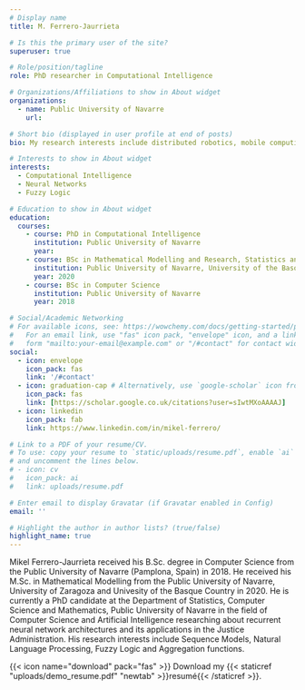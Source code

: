 ```yaml
---
# Display name
title: M. Ferrero-Jaurrieta

# Is this the primary user of the site?
superuser: true

# Role/position/tagline
role: PhD researcher in Computational Intelligence

# Organizations/Affiliations to show in About widget
organizations:
  - name: Public University of Navarre
    url: 

# Short bio (displayed in user profile at end of posts)
bio: My research interests include distributed robotics, mobile computing and programmable matter.

# Interests to show in About widget
interests:
  - Computational Intelligence
  - Neural Networks
  - Fuzzy Logic

# Education to show in About widget
education:
  courses:
    - course: PhD in Computational Intelligence
      institution: Public University of Navarre
      year: 
    - course: BSc in Mathematical Modelling and Research, Statistics and Computer Science
      institution: Public University of Navarre, University of the Basque Country and University of Zaragoza
      year: 2020
    - course: BSc in Computer Science
      institution: Public University of Navarre
      year: 2018

# Social/Academic Networking
# For available icons, see: https://wowchemy.com/docs/getting-started/page-builder/#icons
#   For an email link, use "fas" icon pack, "envelope" icon, and a link in the
#   form "mailto:your-email@example.com" or "/#contact" for contact widget.
social:
  - icon: envelope
    icon_pack: fas
    link: '/#contact'
  - icon: graduation-cap # Alternatively, use `google-scholar` icon from `ai` icon pack
    icon_pack: fas
    link: [https://scholar.google.co.uk/citations?user=sIwtMXoAAAAJ]
  - icon: linkedin
    icon_pack: fab
    link: https://www.linkedin.com/in/mikel-ferrero/

# Link to a PDF of your resume/CV.
# To use: copy your resume to `static/uploads/resume.pdf`, enable `ai` icons in `params.toml`,
# and uncomment the lines below.
# - icon: cv
#   icon_pack: ai
#   link: uploads/resume.pdf

# Enter email to display Gravatar (if Gravatar enabled in Config)
email: ''

# Highlight the author in author lists? (true/false)
highlight_name: true
---
```


Mikel Ferrero-Jaurrieta received his B.Sc. degree in Computer Science from the Public University of Navarre (Pamplona, Spain) in 2018. He received his M.Sc. in Mathematical Modelling from the Public University of Navarre, University of Zaragoza and Univesity of the Basque Country in 2020. He is currently a PhD candidate at the Department of Statistics, Computer Science and Mathematics, Public University of Navarre in the field of Computer Science and Artificial Intelligence researching about recurrent neural network architectures and its applications in the Justice Administration. His research interests include Sequence Models, Natural Language Processing, Fuzzy Logic and Aggregation functions. 

{{< icon name="download" pack="fas" >}} Download my {{< staticref "uploads/demo_resume.pdf" "newtab" >}}resumé{{< /staticref >}}.
